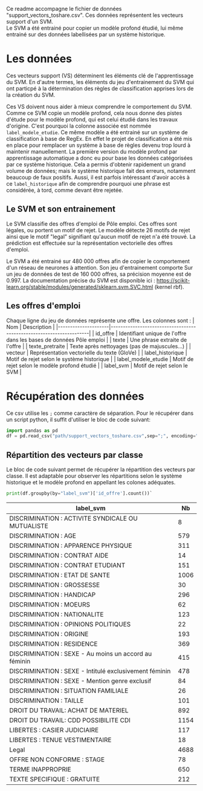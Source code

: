 Ce readme accompagne le fichier de données "support_vectors_toshare.csv". 
Ces données représentent les vecteurs support d'un SVM.
\
Le SVM a été entrainé pour copier un modèle profond étudié, lui même entrainé sur des données labellisées par un système historique.

# Les données

Ces vecteurs support (VS) déterminent les éléments clé de l'apprentissage du SVM. En d'autre termes, les éléments du jeu d'entrainement du SVM qui ont particpé à la détermination des règles de classification apprises lors de la création du SVM. 

Ces VS doivent nous aider à mieux comprendre le comportement du SVM. Comme ce SVM copie un modèle profond, cela nous donne des pistes d'étude pour le modèle profond, qui est celui étudié dans les travaux d'origine. C'est pourquoi la colonne associée est nommée `label_modele_etudie`.  Ce même modèle a été entrainé sur un système de classification à base de RegEx. En effet le projet de classification a été mis en place pour remplacer un système à base de règles devenu trop lourd à maintenir manuellement. La première version du modèle profond par apprentissage automatique a donc eu pour base les données catégorisées par ce système historique. Cela a permis d'obtenir rapidement un grand volume de données; mais le système historique fait des erreurs, notamment beaucoup de faux positifs. Aussi, il est parfois intéressant d'avoir accès à ce `label_historique` afin de comprendre pourquoi une phrase est considérée, à tord, comme devant être rejetée.

## Le SVM et son entrainement
Le SVM classifie des offres d'emploi de Pôle emploi. Ces offres sont légales, ou portent un motif de rejet. Le modèle détecte 26 motifs de rejet ainsi que le motif "legal" signifiant qu'aucun motif de rejet n'a été trouvé. La prédiction est effectuée sur la représentation vectorielle des offres d'emploi. 

Le SVM a été entrainé sur 480 000 offres afin de copier le comportement d'un réseau de neurones à attention. Son jeu d'entrainement comporte Sur un jeu de données de test de 160 000 offres, sa précision moyenne est de 0.997.
La documentation précise du SVM est disponible ici : https://scikit-learn.org/stable/modules/generated/sklearn.svm.SVC.html (kernel rbf).


## Les offres d'emploi
Chaque ligne du jeu de données représente une offre. 
Les colonnes sont :
| Nom                 | Description                                                         |
|---------------------|---------------------------------------------------------------------|
| id_offre            | Identifiant unique de l'offre dans les bases de données Pôle emploi |
| texte               | Une phrase extraite de l'offre                                      |
| texte_pretraite     | Texte après nettoyages (pas de majuscules...)                       |
| vecteur             | Représentation vectorielle du texte (GloVe)                         |
| label_historique    | Motif de rejet selon le système historique                          |
| label_modele_etudie | Motif de rejet selon le modèle profond étudié                       |
| label_svm           | Motif de rejet selon le SVM                                         |


# Récupération des données
Ce csv utilise les `;` comme caractère de séparation. 
Pour le récupérer dans un script python, il suffit d'utiliser le bloc de code suivant:

```py 
import pandas as pd
df = pd.read_csv("path/support_vectors_toshare.csv",sep=";", encoding="utf-8")
```

## Répartition des vecteurs par classe 
 
Le bloc de code suivant permet de récupérer la répartition des vecteurs par classe. Il est adaptable pour observer les répartitions selon le système historique et le modèle profond en appellant les colones adéquates. 

```py
print(df.groupby(by="label_svm")['id_offre'].count())` 
```

| label_svm                                              |  Nb  |
|--------------------------------------------------------|------|
| DISCRIMINATION : ACTIVITE SYNDICALE OU MUTUALISTE      | 8    |
| DISCRIMINATION : AGE                                   | 579  |
| DISCRIMINATION : APPARENCE PHYSIQUE                    | 311  |
| DISCRIMINATION : CONTRAT AIDE                          | 14   |
| DISCRIMINATION : CONTRAT ETUDIANT                      | 151  |
| DISCRIMINATION : ETAT DE SANTE                         | 1006 |
| DISCRIMINATION : GROSSESSE                             | 30   |
| DISCRIMINATION : HANDICAP                              | 296  |
| DISCRIMINATION : MOEURS                                | 62   |
| DISCRIMINATION : NATIONALITE                           | 123  |
| DISCRIMINATION : OPINIONS POLITIQUES                   | 22   |
| DISCRIMINATION : ORIGINE                               | 193  |
| DISCRIMINATION : RESIDENCE                             | 369  |
| DISCRIMINATION : SEXE - Au moins un accord au féminin  | 415  |
| DISCRIMINATION : SEXE - Intitulé exclusivement féminin | 478  |
| DISCRIMINATION : SEXE - Mention genre exclusif         | 84   |
| DISCRIMINATION : SITUATION FAMILIALE                   | 26   |
| DISCRIMINATION : TAILLE                                | 101  |
| DROIT DU TRAVAIL: ACHAT DE MATERIEL                    | 892  |
| DROIT DU TRAVAIL: CDD POSSIBILITE CDI                  | 1154 |
| LIBERTES : CASIER JUDICIAIRE                           | 117  |
| LIBERTES : TENUE VESTIMENTAIRE                         | 18   |
| Legal                                                  | 4688 |
| OFFRE NON CONFORME : STAGE                             | 78   |
| TERME INAPPROPRIE                                      | 650  |
| TEXTE SPECIFIQUE : GRATUITE                            | 212  |
